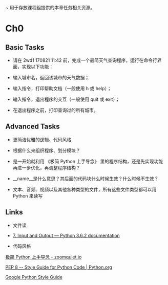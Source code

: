~ 用于存放课程组提供的本章任务相关资源。

# Ch0

## Basic Tasks

- 请在 2wd1 170821 11:42 前，完成一个最简天气查询程序，运行在命令行界面，实现以下功能：

- 输入城市名，返回该城市的天气数据；
- 输入指令，打印帮助文档（一般使用 h 或 help）；
- 输入指令，退出程序的交互（一般使用 quit 或 exit）；
- 在退出程序之前，打印查询过的所有城市。


## Advanced Tasks

- 更简洁优雅的逻辑、代码风格

- 根据什么来组织程序、划分模块？
- 是一开始就利用 《极简 Python 上手导念》 里的程序结构，还是先实现功能再进一步优化，再调整程序结构？
- __name__是什么意思？其后面的代码块什么时候生效？什么时候不生效？

- 文本、音频、视频以及其他各种类型的文件，所有这些文件类型都可以用 Python 来读写
## Links

- 文件读
- [7. Input and Output — Python 3.6.2 documentation](https://docs.python.org/3.6/tutorial/inputoutput.html#reading-and-writing-files)

- 代码风格

[极简 Python 上手导念 - zoomquiet.io](http://wiki.zoomquiet.io/pythonic/MinimalistPyStart?from=timeline&isappinstalled=0)

[PEP 8 -- Style Guide for Python Code | Python.org](https://www.python.org/dev/peps/pep-0008/)

[Google Python Style Guide](https://google.github.io/styleguide/pyguide.html)

